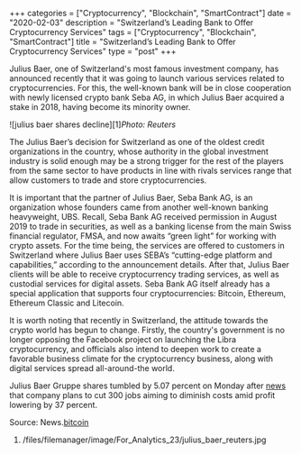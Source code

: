 +++
categories = ["Cryptocurrency", "Blockchain", "SmartContract"]
date = "2020-02-03"
description = "Switzerland’s Leading Bank to Offer Cryptocurrency Services"
tags = ["Cryptocurrency", "Blockchain", "SmartContract"]
title = "Switzerland’s Leading Bank to Offer Cryptocurrency Services"
type = "post"
+++

Julius Baer, one of Switzerland's most famous investment company, has
announced recently that it was going to launch various services related
to cryptocurrencies. For this, the well-known bank will be in close
cooperation with newly licensed crypto bank Seba AG, in which Julius
Baer acquired a stake in 2018, having become its minority owner.

![julius baer shares decline][1]_Photo: Reuters_

Thе Julius Baer’s decision for Switzerland as one of the oldest credit
organizations in the country, whose authority in the global investment
industry is solid enough may be a strong trigger for the rest of the
players from the same sector to have products in line with rivals
services range that allow customers to trade and store cryptocurrencies.

It is important that the partner of Julius Baer, ​​Seba Bank AG, is an
organization whose founders came from another well-known banking
heavyweight, UBS. Recall, Seba Bank AG received permission in August
2019 to trade in securities, as well as a banking license from the main
Swiss financial regulator, FMSA, and now awaits “green light” for
working with crypto assets. For the time being, the services are offered
to customers in Switzerland where Julius Baer uses SEBA’s “cutting-edge
platform and capabilities,” according to the announcement details. After
that, Julius Baer clients will be able to receive cryptocurrency trading
services, as well as custodial services for digital assets. Seba Bank AG
itself already has a special application that supports four
cryptocurrencies: Bitcoin, Ethereum, Ethereum Classic and Litecoin.

It is worth noting that recently in Switzerland, the attitude towards
the crypto world has begun to change. Firstly, the country's government
is no longer opposing the Facebook project on launching the Libra
cryptocurrency, and officials also intend to deepen work to create a
favorable business climate for the cryptocurrency business, along with
digital services spread all-around-the world.

Julius Baer Gruppe shares tumbled by 5.07 percent on Monday after [news](https://www.letsplayfx.com/blog/forex-news-website/)
that company plans to cut 300 jobs aiming to diminish costs amid profit
lowering by 37 percent.

Source: News.[bitcoin](https://www.letsplayfx.com/blog/forex-for-bitcoin/)

   1. /files/filemanager/image/For_Analytics_23/julius_baer_reuters.jpg